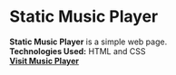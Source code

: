 # Static Music Player
<b>Static Music Player</b> is a simple web page.<br>
**Technologies Used:** HTML and CSS<br>
[**Visit Music Player**](https://sonu-kumar-web.github.io/Music-Player/)
